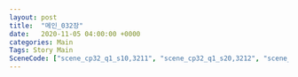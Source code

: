 ```yaml
---
layout: post
title:  "메인_032장"
date:   2020-11-05 04:00:00 +0000
categories: Main
Tags: Story Main
SceneCode: ["scene_cp32_q1_s10,3211", "scene_cp32_q1_s20,3212", "scene_cp32_q2_s10,3221", "scene_cp32_q2_s20,3222", "scene_cp32_q3_s10,3231", "scene_cp32_q3_s20,3232", "scene_cp32_q4_s10,3241", "scene_cp32_q4_s20,3242", "scene_cp32_q4_s30,3243"]
---
```

